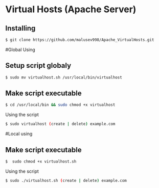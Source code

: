 # Virtual Hosts (Apache Server)

## Installing
```bash
$ git clone https://github.com/malusev998/Apache_VirtualHosts.git
```

#Global Using

## Setup script globaly
```bash
$ sudo mv virtualhost.sh /usr/local/bin/virtualhost
```
## Make script executable
```bash
$ cd /usr/local/bin && sudo chmod +x virtualhost
```

Using the script
```bash
$ sudo virtualhost (create | delete) example.com
```

#Local using
## Make script executable
```bash
$  sudo chmod +x virtualhost.sh
```

Using the script
```bash
$ sudo ./virtualhost.sh (create | delete) example.com
```



